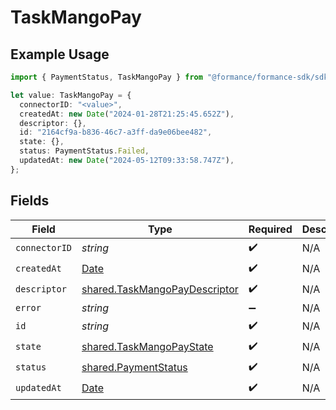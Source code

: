 # TaskMangoPay

## Example Usage

```typescript
import { PaymentStatus, TaskMangoPay } from "@formance/formance-sdk/sdk/models/shared";

let value: TaskMangoPay = {
  connectorID: "<value>",
  createdAt: new Date("2024-01-28T21:25:45.652Z"),
  descriptor: {},
  id: "2164cf9a-b836-46c7-a3ff-da9e06bee482",
  state: {},
  status: PaymentStatus.Failed,
  updatedAt: new Date("2024-05-12T09:33:58.747Z"),
};
```

## Fields

| Field                                                                                         | Type                                                                                          | Required                                                                                      | Description                                                                                   |
| --------------------------------------------------------------------------------------------- | --------------------------------------------------------------------------------------------- | --------------------------------------------------------------------------------------------- | --------------------------------------------------------------------------------------------- |
| `connectorID`                                                                                 | *string*                                                                                      | :heavy_check_mark:                                                                            | N/A                                                                                           |
| `createdAt`                                                                                   | [Date](https://developer.mozilla.org/en-US/docs/Web/JavaScript/Reference/Global_Objects/Date) | :heavy_check_mark:                                                                            | N/A                                                                                           |
| `descriptor`                                                                                  | [shared.TaskMangoPayDescriptor](../../../sdk/models/shared/taskmangopaydescriptor.md)         | :heavy_check_mark:                                                                            | N/A                                                                                           |
| `error`                                                                                       | *string*                                                                                      | :heavy_minus_sign:                                                                            | N/A                                                                                           |
| `id`                                                                                          | *string*                                                                                      | :heavy_check_mark:                                                                            | N/A                                                                                           |
| `state`                                                                                       | [shared.TaskMangoPayState](../../../sdk/models/shared/taskmangopaystate.md)                   | :heavy_check_mark:                                                                            | N/A                                                                                           |
| `status`                                                                                      | [shared.PaymentStatus](../../../sdk/models/shared/paymentstatus.md)                           | :heavy_check_mark:                                                                            | N/A                                                                                           |
| `updatedAt`                                                                                   | [Date](https://developer.mozilla.org/en-US/docs/Web/JavaScript/Reference/Global_Objects/Date) | :heavy_check_mark:                                                                            | N/A                                                                                           |